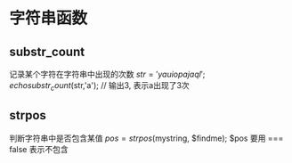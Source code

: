 # 字符串函数
## substr_count
记录某个字符在字符串中出现的次数
$str=' yauiopajaql';
echo substr_count($str,'a');
// 输出3, 表示a出现了3次

## strpos
判断字符串中是否包含某值
$pos = strpos($mystring, $findme);
$pos 要用 === false 表示不包含